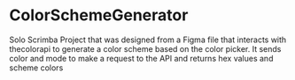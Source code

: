 # ColorSchemeGenerator

Solo Scrimba Project that was designed from a Figma file that interacts with thecolorapi to generate a color scheme based on the color picker. 
It sends color and mode to make a request to the API and returns hex values and scheme colors
